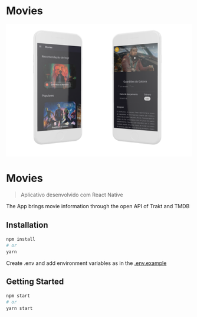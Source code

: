 # Movies

<img src="assets/readme.png" />

# Movies
> Aplicativo desenvolvido com React Native

The App brings movie information through the open API of Trakt and TMDB

## Installation

```bash
npm install
# or
yarn
```

Create .env and add environment variables as in the [.env.example](https://github.com/rafalmeida73/movies/blob/main/.env.example) 

## Getting Started

```bash
npm start
# or
yarn start
```